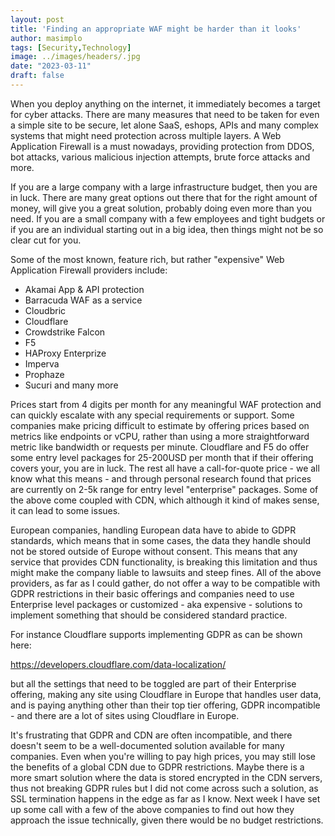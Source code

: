 ```yaml
---
layout: post
title: 'Finding an appropriate WAF might be harder than it looks'
author: masimplo
tags: [Security,Technology]
image: ../images/headers/.jpg
date: "2023-03-11"
draft: false
---
```


When you deploy anything on the internet, it immediately becomes a target for cyber attacks. There are many measures that need to be taken for even a simple site to be secure, let alone SaaS, eshops, APIs and many complex systems that might need protection across multiple layers. A Web Application Firewall is a must nowadays, providing protection from DDOS, bot attacks, various malicious injection attempts, brute force attacks and more.

If you are a large company with a large infrastructure budget, then you are in luck. There are many great options out there that for the right amount of money, will give you a great solution, probably doing even more than you need. If you are a small company with a few employees and tight budgets or if you are an individual starting out in a big idea, then things might not be so clear cut for you.

Some of the most known, feature rich, but rather "expensive" Web Application Firewall providers include:

- Akamai App & API protection
- Barracuda WAF as a service
- Cloudbric
- Cloudflare
- Crowdstrike Falcon
- F5
- HAProxy Enterprize
- Imperva
- Prophaze
- Sucuri
and many more

Prices start from 4 digits per month for any meaningful WAF protection and can quickly escalate with any special requirements or support. Some companies make pricing difficult to estimate by offering prices based on metrics like endpoints or vCPU, rather than using a more straightforward metric like bandwidth or requests per minute. Cloudflare and F5 do offer some entry level packages for 25-200USD per month that if their offering covers your, you are in luck. The rest all have a call-for-quote price - we all know what this means - and through personal research found that prices are currently on 2-5k range for entry level "enterprise" packages. Some of the above come coupled with CDN, which although it kind of makes sense, it can lead to some issues.

European companies, handling European data have to abide to GDPR standards, which means that in some cases, the data they handle should not be stored outside of Europe without consent. This means that any service that provides CDN functionality, is breaking this limitation and thus might make the company liable to lawsuits and steep fines. All of the above providers, as far as I could gather, do not offer a way to be compatible with GDPR restrictions in their basic offerings and companies need to use Enterprise level packages or customized - aka expensive - solutions to implement something that should be considered standard practice.

For instance Cloudflare supports implementing GDPR as can be shown here:

https://developers.cloudflare.com/data-localization/

but all the settings that need to be toggled are part of their Enterprise offering, making any site using Cloudflare in Europe that handles user data, and is paying anything other than their top tier offering, GDPR incompatible - and there are a lot of sites using Cloudflare in Europe.

It's frustrating that GDPR and CDN are often incompatible, and there doesn't seem to be a well-documented solution available for many companies. Even when you're willing to pay high prices, you may still lose the benefits of a global CDN due to GDPR restrictions. Maybe there is a more smart solution where the data is stored encrypted in the CDN servers, thus not breaking GDPR rules but I did not come across such a solution, as SSL termination happens in the edge as far as I know. Next week I have set up some call with a few of the above companies to find out how they approach the issue technically, given there would be no budget restrictions.
